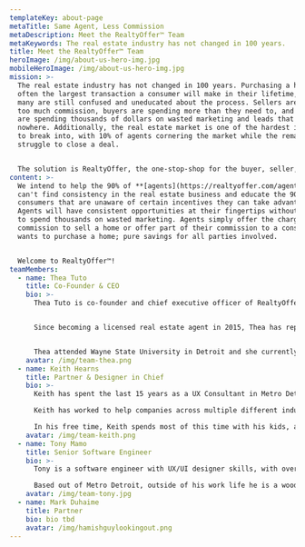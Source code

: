 ```yaml
---
templateKey: about-page
metaTitle: Same Agent, Less Commission
metaDescription: Meet the RealtyOffer™ Team
metaKeywords: The real estate industry has not changed in 100 years.
title: Meet the RealtyOffer™ Team
heroImage: /img/about-us-hero-img.jpg
mobileHeroImage: /img/about-us-hero-img.jpg
mission: >-
  The real estate industry has not changed in 100 years. Purchasing a home is
  often the largest transaction a consumer will make in their lifetime, and yet
  many are still confused and uneducated about the process. Sellers are paying
  too much commission, buyers are spending more than they need to, and agents
  are spending thousands of dollars on wasted marketing and leads that go
  nowhere. Additionally, the real estate market is one of the hardest industries
  to break into, with 10% of agents cornering the market while the remaining 90%
  struggle to close a deal.


  The solution is RealtyOffer, the one-stop-shop for the buyer, seller, and agent. **[RealtyOffer™](https://realtyoffer.com/)** will connect the consumer with the agent, while removing the upfront negotiation. Our AI-Digitized platform will be the first of its kind to enable savings for all parties involved in a real estate transaction: the seller, the buyer, and the agent.
content: >-
  We intend to help the 90% of **[agents](https://realtyoffer.com/agents)** who
  can't find consistency in the real estate business and educate the 90% of
  consumers that are unaware of certain incentives they can take advantage of.
  Agents will have consistent opportunities at their fingertips without needing
  to spend thousands on wasted marketing. Agents simply offer the charge less
  commission to sell a home or offer part of their commission to a consumer that
  wants to purchase a home; pure savings for all parties involved.


  Welcome to RealtyOffer™!
teamMembers:
  - name: Thea Tuto
    title: Co-Founder & CEO
    bio: >-
      Thea Tuto is co-founder and chief executive officer of RealtyOffer, the first automated bidding platform of its kind, designed to educate and empower consumers looking to buy or sell a home and connect them with top-rated certified agents.


      Since becoming a licensed real estate agent in 2015, Thea has represented hundreds of buyers and sellers in southeast Michigan. Her experience as an agent led her to want to modernize and streamline the real estate transaction process for buyers, sellers and agents, fueling the creation of RealtyOffer, which launched in 2021.


      Thea attended Wayne State University in Detroit and she currently resides in Northville, Michigan with her husband and three daughters.
    avatar: /img/team-thea.png
  - name: Keith Hearns
    title: Partner & Designer in Chief
    bio: >-
      Keith has spent the last 15 years as a UX Consultant in Metro Detroit.

      Keith has worked to help companies across multiple different industries, including e-commerce, utilities, healthcare, financial, and automative with their UX needs, ranging from simple design updates, to complete digital transformations.

      In his free time, Keith spends most of this time with his kids, and can be found watching 1 of the 3 participate in sports on any given field or gym throughout Michigan.
    avatar: /img/team-keith.png
  - name: Tony Mamo
    title: Senior Software Engineer
    bio: >-
      Tony is a software engineer with UX/UI designer skills, with over 15 years of professional experience, specializing in architecting scalable, maintainable front end systems paired with easy to use and beautiful looking interfaces. He is devoted to working on projects that move the world forward through innovative software. Tony has industry experience within recruitment, healthcare, e-commerce, logistics, and non-profit charity environments.

      Based out of Metro Detroit, outside of his work life he is a woodworker, photographer, musician, foodie, adventurer, husband, and dad.
    avatar: /img/team-tony.jpg
  - name: Mark Duhaime
    title: Partner
    bio: bio tbd
    avatar: /img/hamishguylookingout.png
---
```

